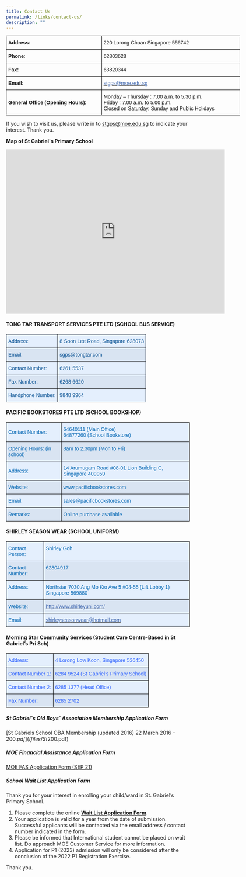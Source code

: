 ```yaml
---
title: Contact Us
permalink: /links/contact-us/
description: ""
---
```


<table style="undefined;table-layout: fixed; width: 642px" class="tg">
<colgroup>
<col style="width: 262px">
<col style="width: 380px">
</colgroup>
<tbody>
  <tr>
    <td class="tg-95g1"><span style="font-weight:bold">Address:</span></td>
    <td class="tg-g1uo">220 Lorong Chuan Singapore 556742</td>
  </tr>
  <tr>
    <td class="tg-95g1"><span style="font-weight:bold">Phone</span>:</td>
    <td class="tg-g1uo">62803628</td>
  </tr>
  <tr>
    <td class="tg-95g1"><span style="font-weight:bold">Fax:</span></td>
    <td class="tg-g1uo">63820344</td>
  </tr>
  <tr>
    <td class="tg-95g1"><span style="font-weight:bold">Email:</span></td>
    <td class="tg-dfr2"><a href="mailto:stgps@moe.edu.sg"><span style="text-decoration:none;color:#4067AE">stgps@moe.edu.sg</span></a></td>
  </tr>
  <tr>
    <td class="tg-95g1"><span style="font-weight:bold">General Office (Opening Hours):</span></td>
    <td class="tg-g1uo">Monday – Thursday : 7.00 a.m. to 5.30 p.m.<br><span style="color:inherit;background-color:transparent">Friday                       : 7.00 a.m. to 5.00 p.m.</span><br>Closed on Saturday, Sunday and Public Holidays</td>
  </tr>
</tbody>
</table>

If you wish to visit us, please write in to stgps@moe.edu.sg to indicate your interest. Thank you.


**Map of St Gabriel's Primary School**
 <iframe loading="lazy" allowfullscreen="" style="border:0;" height="450" width="600" src="https://www.google.com/maps/embed?pb=!1m18!1m12!1m3!1d3988.7114502360687!2d103.8578601205608!3d1.3496446588280593!2m3!1f0!2f0!3f0!3m2!1i1024!2i768!4f13.1!3m3!1m2!1s0x31da170c009f5ec1%3A0x54bbb4cbbba03c2e!2sSt.%20Gabriel's%20Primary%20School!5e0!3m2!1sen!2ssg!4v1666668636671!5m2!1sen!2ssg"></iframe>

#### TONG TAR TRANSPORT SERVICES PTE LTD (SCHOOL BUS SERVICE)

<style type="text/css">
.tg  {border-collapse:collapse;border-spacing:0;margin:0px auto;}
.tg td{border-color:black;border-style:solid;border-width:1px;font-family:Arial, sans-serif;font-size:14px;
  overflow:hidden;padding:10px 5px;word-break:normal;}
.tg th{border-color:black;border-style:solid;border-width:1px;font-family:Arial, sans-serif;font-size:14px;
  font-weight:normal;overflow:hidden;padding:10px 5px;word-break:normal;}
.tg .tg-8u7d{background-color:#E4EFFD;color:#0B5394;text-align:left;vertical-align:top}
.tg .tg-w4tn{background-color:#D9E4F2;color:#0B5394;text-align:left;vertical-align:top}
</style>
<table class="tg">
<tbody>
  <tr>
    <td class="tg-8u7d">Address:</td>
    <td class="tg-8u7d">8 Soon Lee Road, Singapore 628073</td>
  </tr>
  <tr>
    <td class="tg-w4tn">Email: </td>
    <td class="tg-w4tn">sgps@tongtar.com</td>
  </tr>
  <tr>
    <td class="tg-8u7d">Contact Number:</td>
    <td class="tg-8u7d">6261 5537</td>
  </tr>
  <tr>
    <td class="tg-w4tn">Fax Number:</td>
    <td class="tg-w4tn">6268 6620</td>
  </tr>
  <tr>
    <td class="tg-8u7d">Handphone Number:</td>
    <td class="tg-8u7d">9848 9964</td>
  </tr>
</tbody>
</table>

#### PACIFIC BOOKSTORES PTE LTD (SCHOOL BOOKSHOP)

<style type="text/css">
.tg  {border-collapse:collapse;border-spacing:0;margin:0px auto;}
.tg td{border-color:black;border-style:solid;border-width:1px;font-family:Arial, sans-serif;font-size:14px;
  overflow:hidden;padding:10px 5px;word-break:normal;}
.tg th{border-color:black;border-style:solid;border-width:1px;font-family:Arial, sans-serif;font-size:14px;
  font-weight:normal;overflow:hidden;padding:10px 5px;word-break:normal;}
.tg .tg-rvrt{background-color:#D9E4F2;color:#096AB5;text-align:left;vertical-align:top}
.tg .tg-edut{background-color:#E4EFFD;color:#096AB5;text-align:left;vertical-align:middle}
.tg .tg-f6e3{background-color:#E4EFFD;color:#096AB5;text-align:left;vertical-align:top}
.tg .tg-yduh{background-color:#D9E4F2;color:#096AB5;text-align:left;vertical-align:middle}
</style>
<table class="tg">
<tbody>
  <tr>
    <td class="tg-edut"><span style="color:#096AB5">Contact Number:</span></td>
    <td class="tg-f6e3"><span style="color:#096AB5">64640111 (Main Office)</span><br><span style="color:#096AB5">64877260 (School Bookstore) </span></td>
  </tr>
  <tr>
    <td class="tg-yduh"><span style="color:#096AB5">Opening Hours: (in school)</span></td>
    <td class="tg-rvrt"><span style="color:#096AB5">8am to 2.30pm (Mon to Fri)</span></td>
  </tr>
  <tr>
    <td class="tg-edut"><span style="color:#096AB5">Address:</span></td>
    <td class="tg-f6e3"><span style="color:#096AB5">14 Arumugam Road #08-01 Lion Building C, Singapore 409959</span></td>
  </tr>
  <tr>
    <td class="tg-yduh"><span style="color:#096AB5">Website:</span></td>
    <td class="tg-rvrt"><span style="color:#096AB5">www.pacificbookstores.com</span></td>
  </tr>
  <tr>
    <td class="tg-edut"><span style="color:#096AB5">Email:</span></td>
    <td class="tg-f6e3"><span style="color:#096AB5">sales@pacificbookstores.com</span></td>
  </tr>
  <tr>
    <td class="tg-yduh"><span style="color:#096AB5">Remarks:</span></td>
    <td class="tg-rvrt"><span style="color:#096AB5">Online purchase available</span></td>
  </tr>
</tbody>
</table>

#### SHIRLEY SEASON WEAR (SCHOOL UNIFORM)

<style type="text/css">
.tg  {border-collapse:collapse;border-spacing:0;margin:0px auto;}
.tg td{border-color:black;border-style:solid;border-width:1px;font-family:Arial, sans-serif;font-size:14px;
  overflow:hidden;padding:10px 5px;word-break:normal;}
.tg th{border-color:black;border-style:solid;border-width:1px;font-family:Arial, sans-serif;font-size:14px;
  font-weight:normal;overflow:hidden;padding:10px 5px;word-break:normal;}
.tg .tg-rvrt{background-color:#D9E4F2;color:#096AB5;text-align:left;vertical-align:top}
.tg .tg-f6e3{background-color:#E4EFFD;color:#096AB5;text-align:left;vertical-align:top}
.tg .tg-ergf{background-color:#D9E4F2;color:#4067AE;text-align:left;vertical-align:top}
.tg .tg-1zwf{background-color:#E4EFFD;color:#4067AE;text-align:left;vertical-align:top}
</style>
<table class="tg">
<tbody>
  <tr>
    <td class="tg-f6e3"><span style="color:#096AB5">Contact Person: </span></td>
    <td class="tg-f6e3"><span style="color:#096AB5">Shirley Goh</span></td>
  </tr>
  <tr>
    <td class="tg-rvrt"><span style="color:#096AB5">Contact Number:</span></td>
    <td class="tg-rvrt">62804917</td>
  </tr>
  <tr>
    <td class="tg-f6e3"><span style="color:#096AB5">Address:</span></td>
    <td class="tg-f6e3">Northstar 7030 Ang Mo Kio Ave 5 #04-55 (Lift Lobby 1) Singapore 569880</td>
  </tr>
  <tr>
    <td class="tg-rvrt"><span style="color:#096AB5">Website: </span></td>
    <td class="tg-ergf"><a href="http://www.shirleyuni.com/"><span style="text-decoration:none;color:#4067AE">http://www.shirleyuni.com/</span></a></td>
  </tr>
  <tr>
    <td class="tg-f6e3"><span style="color:#096AB5">Email:</span></td>
    <td class="tg-1zwf"><a href="mailto:shirleyseasonwear@hotmail.com"><span style="text-decoration:none;color:#4067AE">shirleyseasonwear@hotmail.com</span></a></td>
  </tr>
</tbody>
</table>


#### Morning Star Community Services (Student Care Centre-Based in St Gabriel’s Pri Sch)

<style type="text/css">
.tg  {border-collapse:collapse;border-spacing:0;margin:0px auto;}
.tg td{border-color:black;border-style:solid;border-width:1px;font-family:Arial, sans-serif;font-size:14px;
  overflow:hidden;padding:10px 5px;word-break:normal;}
.tg th{border-color:black;border-style:solid;border-width:1px;font-family:Arial, sans-serif;font-size:14px;
  font-weight:normal;overflow:hidden;padding:10px 5px;word-break:normal;}
.tg .tg-blvx{background-color:#D9E4F2;color:#36F;text-align:left;vertical-align:top}
.tg .tg-0nkb{background-color:#E4EFFD;color:#36F;text-align:left;vertical-align:top}
</style>
<table class="tg">
<tbody>
  <tr>
    <td class="tg-0nkb"><span style="color:#36F">Address:</span></td>
    <td class="tg-0nkb"><span style="color:#36F">4 Lorong Low Koon, Singapore 536450</span></td>
  </tr>
  <tr>
    <td class="tg-blvx"><span style="color:#36F">Contact Number 1:</span></td>
    <td class="tg-blvx"><span style="font-weight:normal;font-style:normal;background-color:#D9E4F2">6284 9524 (St Gabriel’s Primary School)</span></td>
  </tr>
  <tr>
    <td class="tg-0nkb"><span style="font-weight:normal;font-style:normal;color:#36F;background-color:#E4EFFD">Contact Number  2:</span></td>
    <td class="tg-0nkb"><span style="font-weight:normal;font-style:normal;background-color:#E4EFFD">6285 1377 (Head Office)</span></td>
  </tr>
  <tr>
    <td class="tg-blvx"><span style="font-weight:normal;font-style:normal;background-color:#D9E4F2">Fax Number:</span></td>
    <td class="tg-blvx"><span style="font-weight:normal;font-style:normal;background-color:#D9E4F2">6285 2702</span></td>
  </tr>
</tbody>
</table>


##### St Gabriel\`s Old Boys\` Association Membership Application Form  
[St Gabriels School OBA Membership (updated 2016) 22 March 2016 - $200.pdf](/files/St%20Gabriels%20School%20OBA%20Membership%20(updated%202016)%2022%20March%202016%20-%20$200.pdf)
  
##### MOE Financial Assistance Application Form  
[MOE FAS Application Form (SEP 21)](/files/MOE%20FAS%20Application%20Form%20Sep%2021.pdf)
  
##### School Wait List Application Form

Thank you for your interest in enrolling your child/ward in St. Gabriel’s Primary School.

1. Please complete the online [**Wait List Application Form**](https://go.gov.sg/sgps-waitlist).
2. Your application is valid for a year from the date of submission. Successful applicants will be contacted via the email address / contact number indicated in the form. 
3. Please be informed that International student cannot be placed on wait list. Do approach MOE Customer Service for more information.
4. Application for P1 (2023) admission will only be considered after the conclusion of the 2022 P1 Registration Exercise.  

Thank you.